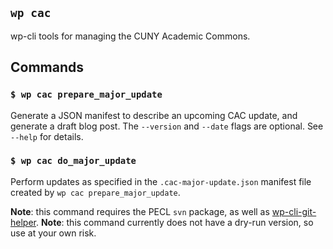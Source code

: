 ## `wp cac`

wp-cli tools for managing the CUNY Academic Commons.

## Commands

### `$ wp cac prepare_major_update`

Generate a JSON manifest to describe an upcoming CAC update, and generate a draft blog post. The `--version` and `--date` flags are optional. See `--help` for details.

### `$ wp cac do_major_update`

Perform updates as specified in the `.cac-major-update.json` manifest file created by `wp cac prepare_major_update`.

__Note__: this command requires the PECL `svn` package, as well as [wp-cli-git-helper](https://github.com/boonebgorges/wp-cli-git-helper/).
__Note__: this command currently does not have a dry-run version, so use at your own risk.
